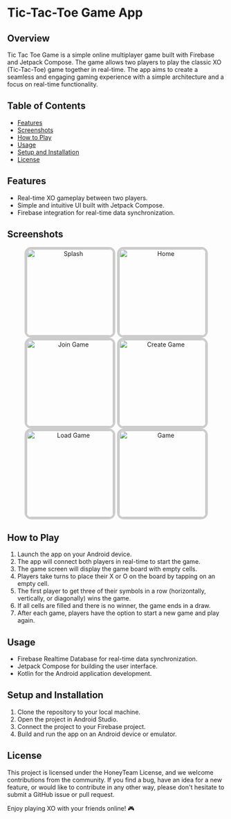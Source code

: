 # Tic-Tac-Toe  Game App

## Overview
Tic Tac Toe Game is a simple online multiplayer game built with Firebase and Jetpack Compose. The game allows two players to play the classic XO (Tic-Tac-Toe) game together in real-time. The app aims to create a seamless and engaging gaming experience with a simple architecture and a focus on real-time functionality.


## Table of Contents

- [Features](#features)
- [Screenshots](#screenshots)
- [How to Play](#HowtoPlay)
- [Usage](#usage)
- [Setup and Installation](#SetupandInstallation)
- [License](#License)

## Features

- Real-time XO gameplay between two players.
- Simple and intuitive UI built with Jetpack Compose.
- Firebase integration for real-time data synchronization.

## Screenshots

<div align="center">
  <img src="https://github.com/HoneyCakeTeam/Tic-Tac-Toe/assets/100851080/0dbfb480-e728-4d78-bab0-23882037ca09" alt="Splash" width="200" style="border: 5px solid #ccc; border-radius: 15px;">
  <img src="https://github.com/HoneyCakeTeam/Tic-Tac-Toe/assets/100851080/56f481ec-ef49-4d28-801f-a062a5ddf28c" alt="Home" width="200" style="border: 5px solid #ccc; border-radius: 15px;">
  <img src="https://github.com/HoneyCakeTeam/Tic-Tac-Toe/assets/100851080/65321c1a-a1f8-41d9-b6a1-01fe7178674d" alt="Join Game" width="200" style="border: 5px solid #ccc; border-radius: 15px;">
  <img src="https://github.com/HoneyCakeTeam/Tic-Tac-Toe/assets/100851080/3608eada-e282-42ce-a675-38e1a0198628" alt="Create Game" width="200" style="border: 5px solid #ccc; border-radius: 15px;">
  <img src="https://github.com/HoneyCakeTeam/Tic-Tac-Toe/assets/100851080/b9266c15-2aba-438e-8592-e49f35263e5e" alt="Load Game" width="200" style="border: 5px solid #ccc; border-radius: 15px;">
  <img src="https://github.com/HoneyCakeTeam/Tic-Tac-Toe/assets/100851080/6792d308-74d5-45de-b593-e09b3e9addcc" alt="Game" width="200" style="border: 5px solid #ccc; border-radius: 15px;">
</div>



## How to Play

1. Launch the app on your Android device.
2. The app will connect both players in real-time to start the game.
3. The game screen will display the game board with empty cells.
4. Players take turns to place their X or O on the board by tapping on an empty cell.
5. The first player to get three of their symbols in a row (horizontally, vertically, or diagonally) wins the game.
6. If all cells are filled and there is no winner, the game ends in a draw.
7. After each game, players have the option to start a new game and play again.


## Usage

- Firebase Realtime Database for real-time data synchronization.
- Jetpack Compose for building the user interface.
- Kotlin for the Android application development.

## Setup and Installation

1. Clone the repository to your local machine.
2. Open the project in Android Studio.
3. Connect the project to your Firebase project.
4. Build and run the app on an Android device or emulator.

## License

This project is licensed under the HoneyTeam License, and we welcome contributions from the community. If you find a bug, have an idea for a new feature, or would like to contribute in any other way, please don't hesitate to submit a GitHub issue or pull request.

Enjoy playing XO with your friends online! 🎮


